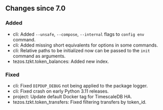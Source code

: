 <!-- markdownlint-disable first-line-h1 -->
## Changes since 7.0

### Added

- cli: Added `--unsafe`, `--compose`, `--internal` flags to `config env` command.
- cli: Added missing short equivalents for options in some commands.
- cli: Relative paths to be initialized now can be passed to the `init` command as arguments.
- tezos.tzkt.token_balances: Added new index.

### Fixed

- cli: Fixed `DIPDUP_DEBUG` not being applied to the package logger.
- cli: Fixed crash on early Python 3.11 releases.
- project: Update default Docker tag for TimescaleDB HA.
- tezos.tzkt.token_transfers: Fixed filtering transfers by token_id.
